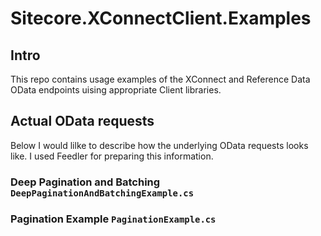 # Sitecore.XConnectClient.Examples

## Intro

This repo contains usage examples of the XConnect and Reference Data OData endpoints uising appropriate Client libraries.

## Actual OData requests

Below I would lilke to describe how the underlying OData requests looks like. I used Feedler for preparing this information.

### Deep Pagination and Batching ```DeepPaginationAndBatchingExample.cs```

### Pagination Example ```PaginationExample.cs```
